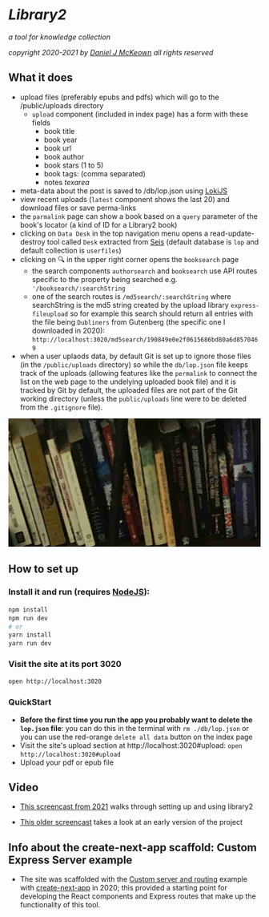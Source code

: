 # *Library2*

*a tool for knowledge collection*

*copyright 2020-2021 by [Daniel J McKeown](https://danieljmckeown.com) all rights reserved*

## What it does

- upload files (preferably epubs and pdfs) which will go to the /public/uploads directory
  - `upload` component (included in index page) has a form with these fields
    * book title
    * book year
    * book url
    * book author 
    * book stars (1 to 5)
    * book tags: (comma separated)
    * notes *texarea*
- meta-data about the post is saved to /db/lop.json using [LokiJS](http://techfort.github.io/LokiJS/)
- view recent uploads (`latest` component shows the last 20) and download files or save perma-links
- the `parmalink` page can show a book based on a `query` parameter of the book's locator (a kind of ID for a Library2 book)
- clicking on `Data Desk` in the top navigation menu opens a read-update-destroy tool called `Desk` extracted from [Seis](https://github.com/pacificpelican/seis) (default database is `lop` and default collection is `userfiles`)
- clicking on 🔍 in the upper right corner opens the `booksearch` page
  - the search components `authorsearch` and `booksearch` use API routes specific to the property being searched e.g. `'/booksearch/:searchString`
  - one of the search routes is `/md5search/:searchString` where searchString is the md5 string created by the upload library `express-fileupload` so for example this search should return all entries with the file being `Dubliners` from Gutenberg (the specific one I downloaded in 2020): `http://localhost:3020/md5search/190849e0e2f0615686bd80a6d8570469`
- when a user uplaods data, by default Git is set up to ignore those files (in the `/public/uploads` directory) so while the `db/lop.json` file keeps track of the uploads (allowing features like the `permalink` to connect the list on the web page to the undelying uploaded book file) and it is tracked by Git by default, the uploaded files are not part of the Git working directory (unless the `public/uploads` line were to be deleted from the `.gitignore` file).

![bookshelf-image](./public/img/books.jpg)

## How to set up

### Install it and run (requires [NodeJS](https://nodejs.org/en/)):

```bash
npm install
npm run dev
# or
yarn install
yarn run dev
```

### Visit the site at its port 3020

```bash
open http://localhost:3020
```

### QuickStart

- **Before the first time you run the app you probably want to delete the `lop.json` file**: you can do this in the terminal with `rm ./db/lop.json` or you can use the red-orange `delete all data` button on the index page
- Visit the site's upload section at http://localhost:3020#upload: `open http://localhost:3020#upload`
- Upload your pdf or epub file

## Video

- [This screencast from 2021](https://www.youtube.com/watch?v=ErDMRlUDlXI) walks through setting up and using library2

- [This older screencast](https://www.youtube.com/watch?v=_LOOBmu5-Ho&t=41s) takes a look at an early version of the project

## Info about the create-next-app scaffold: Custom Express Server example

* The site was scaffolded with the [Custom server and routing](https://github.com/zeit/next.js#custom-server-and-routing) example with [create-next-app](https://nextjs.org/blog/create-next-app) in 2020; this provided a starting point for developing the React components and Express routes that make up the functionality of this tool.
